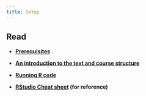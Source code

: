 ```yaml
---
title: Setup
---
```



## Read

- **[Prerequisites](http://r4ds.had.co.nz/introduction.html#prerequisites)**

- **[An introduction to the text and course structure](https://r4ds.had.co.nz/introduction.html)**

- **[Running R code](http://r4ds.had.co.nz/introduction.html#running-r-code)**

- **[RStudio Cheat sheet](https://www.rstudio.com/wp-content/uploads/2016/01/rstudio-IDE-cheatsheet.pdf) (for reference)**



